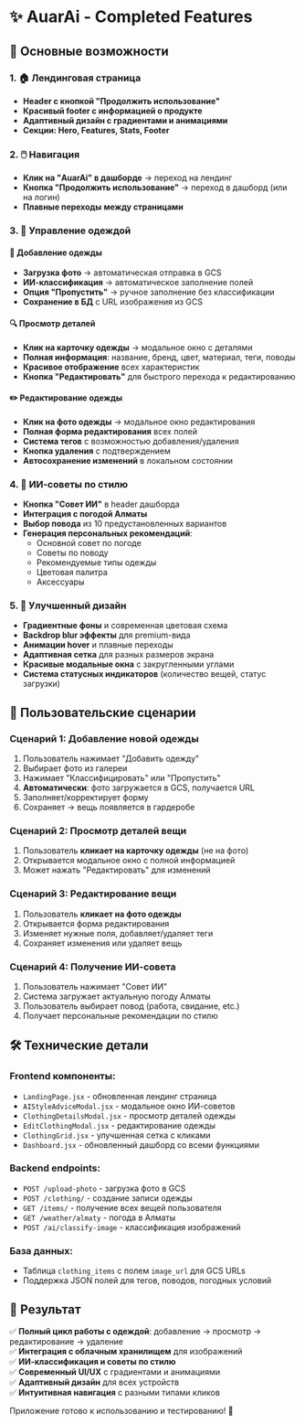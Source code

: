 # ✨ AuarAi - Completed Features

## 🎯 Основные возможности

### 1. 🏠 **Лендинговая страница**
- **Header с кнопкой "Продолжить использование"**
- **Красивый footer с информацией о продукте**
- **Адаптивный дизайн с градиентами и анимациями**
- **Секции: Hero, Features, Stats, Footer**

### 2. 🖱️ **Навигация**
- **Клик на "AuarAi" в дашборде** → переход на лендинг
- **Кнопка "Продолжить использование"** → переход в дашборд (или на логин)
- **Плавные переходы между страницами**

### 3. 👕 **Управление одеждой**

#### 📸 **Добавление одежды**
- **Загрузка фото** → автоматическая отправка в GCS
- **ИИ-классификация** → автоматическое заполнение полей
- **Опция "Пропустить"** → ручное заполнение без классификации
- **Сохранение в БД** с URL изображения из GCS

#### 🔍 **Просмотр деталей**
- **Клик на карточку одежды** → модальное окно с деталями
- **Полная информация**: название, бренд, цвет, материал, теги, поводы
- **Красивое отображение** всех характеристик
- **Кнопка "Редактировать"** для быстрого перехода к редактированию

#### ✏️ **Редактирование одежды**
- **Клик на фото одежды** → модальное окно редактирования
- **Полная форма редактирования** всех полей
- **Система тегов** с возможностью добавления/удаления
- **Кнопка удаления** с подтверждением
- **Автосохранение изменений** в локальном состоянии

### 4. 🧠 **ИИ-советы по стилю**
- **Кнопка "Совет ИИ"** в header дашборда
- **Интеграция с погодой Алматы**
- **Выбор повода** из 10 предустановленных вариантов
- **Генерация персональных рекомендаций**:
  - Основной совет по погоде
  - Советы по поводу
  - Рекомендуемые типы одежды
  - Цветовая палитра
  - Аксессуары

### 5. 🎨 **Улучшенный дизайн**
- **Градиентные фоны** и современная цветовая схема
- **Backdrop blur эффекты** для premium-вида
- **Анимации hover** и плавные переходы
- **Адаптивная сетка** для разных размеров экрана
- **Красивые модальные окна** с закругленными углами
- **Система статусных индикаторов** (количество вещей, статус загрузки)

## 🔄 **Пользовательские сценарии**

### Сценарий 1: Добавление новой одежды
1. Пользователь нажимает "Добавить одежду"
2. Выбирает фото из галереи
3. Нажимает "Классифицировать" или "Пропустить"
4. **Автоматически**: фото загружается в GCS, получается URL
5. Заполняет/корректирует форму
6. Сохраняет → вещь появляется в гардеробе

### Сценарий 2: Просмотр деталей вещи
1. Пользователь **кликает на карточку одежды** (не на фото)
2. Открывается модальное окно с полной информацией
3. Может нажать "Редактировать" для изменений

### Сценарий 3: Редактирование вещи
1. Пользователь **кликает на фото одежды**
2. Открывается форма редактирования
3. Изменяет нужные поля, добавляет/удаляет теги
4. Сохраняет изменения или удаляет вещь

### Сценарий 4: Получение ИИ-совета
1. Пользователь нажимает "Совет ИИ"
2. Система загружает актуальную погоду Алматы
3. Пользователь выбирает повод (работа, свидание, etc.)
4. Получает персональные рекомендации по стилю

## 🛠️ **Технические детали**

### Frontend компоненты:
- `LandingPage.jsx` - обновленная лендинг страница
- `AIStyleAdviceModal.jsx` - модальное окно ИИ-советов
- `ClothingDetailsModal.jsx` - просмотр деталей одежды
- `EditClothingModal.jsx` - редактирование одежды
- `ClothingGrid.jsx` - улучшенная сетка с кликами
- `Dashboard.jsx` - обновленный дашборд со всеми функциями

### Backend endpoints:
- `POST /upload-photo` - загрузка фото в GCS
- `POST /clothing/` - создание записи одежды
- `GET /items/` - получение всех вещей пользователя
- `GET /weather/almaty` - погода в Алматы
- `POST /ai/classify-image` - классификация изображений

### База данных:
- Таблица `clothing_items` с полем `image_url` для GCS URLs
- Поддержка JSON полей для тегов, поводов, погодных условий

## 🎯 **Результат**

✅ **Полный цикл работы с одеждой**: добавление → просмотр → редактирование → удаление  
✅ **Интеграция с облачным хранилищем** для изображений  
✅ **ИИ-классификация и советы по стилю**  
✅ **Современный UI/UX** с градиентами и анимациями  
✅ **Адаптивный дизайн** для всех устройств  
✅ **Интуитивная навигация** с разными типами кликов  

Приложение готово к использованию и тестированию! 🚀 